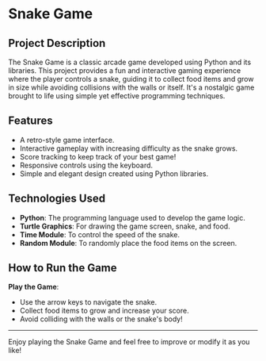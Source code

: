 # Snake Game

## Project Description

The Snake Game is a classic arcade game developed using Python and its libraries. This project provides a fun and interactive gaming experience where the player controls a snake, guiding it to collect food items and grow in size while avoiding collisions with the walls or itself. It's a nostalgic game brought to life using simple yet effective programming techniques.

## Features

- A retro-style game interface.
- Interactive gameplay with increasing difficulty as the snake grows.
- Score tracking to keep track of your best game!
- Responsive controls using the keyboard.
- Simple and elegant design created using Python libraries.

## Technologies Used

- **Python**: The programming language used to develop the game logic.
- **Turtle Graphics**: For drawing the game screen, snake, and food.
- **Time Module**: To control the speed of the snake.
- **Random Module**: To randomly place the food items on the screen.

## How to Run the Game

 **Play the Game**:
   - Use the arrow keys to navigate the snake.
   - Collect food items to grow and increase your score.
   - Avoid colliding with the walls or the snake's body!



---
Enjoy playing the Snake Game and feel free to improve or modify it as you like!
